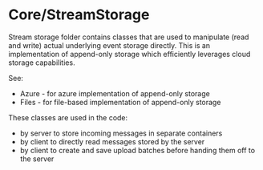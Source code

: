 ﻿# Core/StreamStorage

Stream storage folder contains classes that are used to manipulate 
(read and write) actual underlying event storage directly. This is an
implementation of append-only storage which efficiently leverages
cloud storage capabilities.

See:

* Azure - for azure implementation of append-only storage
* Files - for file-based implementation of append-only storage

These classes are used in the code:

* by server to store incoming messages in separate containers
* by client to directly read messages stored by the server
* by client to create and save upload batches before handing them off
  to the server
